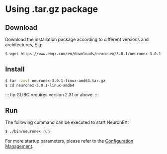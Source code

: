 # Using .tar.gz package

## Download

Download the installation package according to different versions and architectures, E.g:

```bash
$ wget https://www.emqx.com/en/downloads/neuronex/3.0.1/neuronex-3.0.1-linux-amd64.tar.gz
```

## Install

```bash
$ tar -zxvf neuronex-3.0.1-linux-amd64.tar.gz
$ cd neuronex-3.0.1-linux-amd64
```

::: tip 
GLIBC requires version 2.31 or above.
:::

## Run

The following command can be executed to start NeuronEX:

```bash
$ ./bin/neuronex run
```

For more startup parameters, please refer to the [Configuration Management](../admin/conf-management.md).
